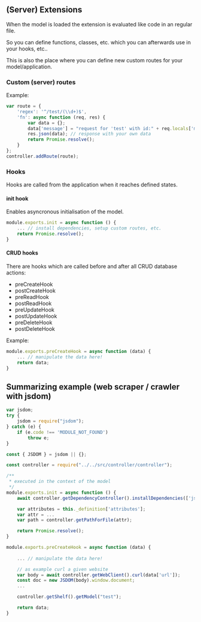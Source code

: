 ## (Server) Extensions

When the model is loaded the extension is evaluated like code in an regular file.

So you can define functions, classes, etc. which you can afterwards use in your hooks, etc..

This is also the place where you can define new custom routes for your model/application.


### Custom (server) routes

Example:

```js
var route = {
    'regex': '^/test/(\\d+)$',
    'fn': async function (req, res) {
        var data = {};
        data['message'] = "request for 'test' with id:" + req.locals['match'][1] + " overwritten!";
        res.json(data); // response with your own data
        return Promise.resolve();
    }
};
controller.addRoute(route);
```


### Hooks

Hooks are called from the application when it reaches defined states.


#### init hook

Enables asyncronous initialisation of the model.

```js
module.exports.init = async function () {
    ... // install dependencies, setup custom routes, etc.
    return Promise.resolve();
}
```


#### CRUD hooks

There are hooks which are called before and after all CRUD database actions:

* preCreateHook
* postCreateHook
* preReadHook
* postReadHook
* preUpdateHook
* postUpdateHook
* preDeleteHook
* postDeleteHook

Example:

```js
module.exports.preCreateHook = async function (data) {
    ... // manipulate the data here!
    return data;
}
```

## Summarizing example (web scraper / crawler with jsdom)

```js
var jsdom;
try {
    jsdom = require("jsdom");
} catch (e) {
    if (e.code !== 'MODULE_NOT_FOUND')
        throw e;
}

const { JSDOM } = jsdom || {};

const controller = require("../../src/controller/controller");

/**
 * executed in the context of the model
 */ 
module.exports.init = async function () {
    await controller.getDependencyController().installDependencies(['jsdom']);

    var attributes = this._definition['attributes'];
    var attr = ...
    var path = controller.getPathForFile(attr);

    return Promise.resolve();
}

module.exports.preCreateHook = async function (data) {
    
    ... // manipulate the data here!

    // as example curl a given website
    var body = await controller.getWebClient().curl(data['url']);
    const doc = new JSDOM(body).window.document;
    ...

    controller.getShelf().getModel("test");

    return data;
}
```